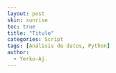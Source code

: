 ```yaml
---
layout: post
skin: sunrise
toc: true
title: "Titulo"
categories: Script
tags: [Análisis de datos, Python]
author:
  - Yerko-Aj.
---
```

